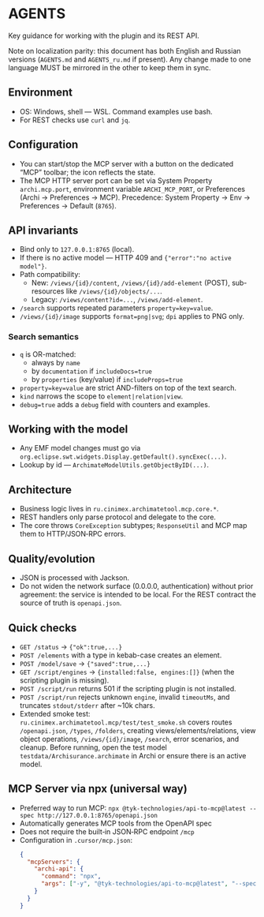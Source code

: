 # AGENTS

Key guidance for working with the plugin and its REST API.

Note on localization parity: this document has both English and Russian versions (`AGENTS.md` and `AGENTS_ru.md` if present). Any change made to one language MUST be mirrored in the other to keep them in sync.

## Environment
- OS: Windows, shell — WSL. Command examples use bash.
- For REST checks use `curl` and `jq`.

## Configuration
- You can start/stop the MCP server with a button on the dedicated “MCP” toolbar; the icon reflects the state.
- The MCP HTTP server port can be set via System Property `archi.mcp.port`, environment variable `ARCHI_MCP_PORT`, or Preferences (Archi → Preferences → MCP). Precedence: System Property → Env → Preferences → Default (`8765`).

## API invariants
- Bind only to `127.0.0.1:8765` (local).
- If there is no active model — HTTP 409 and `{"error":"no active model"}`.
- Path compatibility:
  - New: `/views/{id}/content`, `/views/{id}/add-element` (POST), sub-resources like `/views/{id}/objects/...`.
  - Legacy: `/views/content?id=...`, `/views/add-element`.
- `/search` supports repeated parameters `property=key=value`.
- `/views/{id}/image` supports `format=png|svg`; `dpi` applies to PNG only.

### Search semantics
- `q` is OR-matched:
  - always by `name`
  - by `documentation` if `includeDocs=true`
  - by `properties` (key/value) if `includeProps=true`
- `property=key=value` are strict AND-filters on top of the text search.
- `kind` narrows the scope to `element|relation|view`.
- `debug=true` adds a `debug` field with counters and examples.

## Working with the model
- Any EMF model changes must go via `org.eclipse.swt.widgets.Display.getDefault().syncExec(...)`.
- Lookup by id — `ArchimateModelUtils.getObjectByID(...)`.

## Architecture
- Business logic lives in `ru.cinimex.archimatetool.mcp.core.*`.
- REST handlers only parse protocol and delegate to the core.
- The core throws `CoreException` subtypes; `ResponseUtil` and MCP map them to HTTP/JSON‑RPC errors.

## Quality/evolution
- JSON is processed with Jackson.
- Do not widen the network surface (0.0.0.0, authentication) without prior agreement: the service is intended to be local.
  For the REST contract the source of truth is `openapi.json`.

## Quick checks
- `GET /status` → `{"ok":true,...}`
- `POST /elements` with a type in kebab-case creates an element.
- `POST /model/save` → `{"saved":true,...}`
- `GET /script/engines` → `{installed:false, engines:[]}` (when the scripting plugin is missing).
- `POST /script/run` returns 501 if the scripting plugin is not installed.
- `POST /script/run` rejects unknown `engine`, invalid `timeoutMs`, and truncates `stdout/stderr` after ~10k chars.
- Extended smoke test: `ru.cinimex.archimatetool.mcp/test/test_smoke.sh` covers routes
  `/openapi.json`, `/types`, `/folders`, creating views/elements/relations,
  view object operations, `/views/{id}/image`, `/search`, error scenarios, and cleanup.
  Before running, open the test model `testdata/Archisurance.archimate` in Archi or ensure there is an active model.

## MCP Server via npx (universal way)
- Preferred way to run MCP: `npx @tyk-technologies/api-to-mcp@latest --spec http://127.0.0.1:8765/openapi.json`
- Automatically generates MCP tools from the OpenAPI spec
- Does not require the built‑in JSON‑RPC endpoint `/mcp`
- Configuration in `.cursor/mcp.json`:
  ```json
  {
    "mcpServers": {
      "archi-api": {
        "command": "npx",
        "args": ["-y", "@tyk-technologies/api-to-mcp@latest", "--spec", "http://127.0.0.1:8765/openapi.json"]
      }
    }
  }
  ```